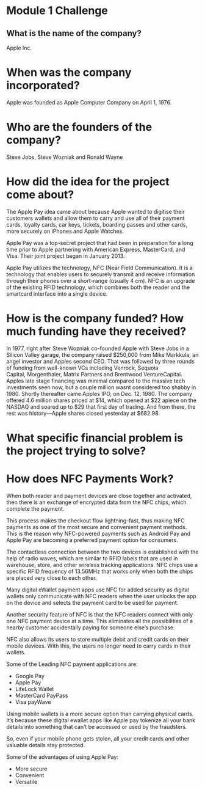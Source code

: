 # Module 1 Challenge
## What is the name of the company?
Apple Inc.
# When was the company incorporated?
Apple was founded as Apple Computer Company on April 1, 1976.
# Who are the founders of the company?
Steve Jobs, Steve Wozniak and Ronald Wayne 
# How did the idea for the project come about?
The Apple Pay idea came about because Apple wanted to digitise their customers wallets
and allow them to carry and use all of their payment cards, loyalty cards, car keys, tickets,
boarding passes and other cards, more securely on iPhones and Apple Watches.

Apple Pay was a top-secret project that had been in preparation for a long time prior to Apple partnering with American Express, MasterCard, and Visa. Their joint project began in January 2013.

Apple Pay utilizes the technology, NFC (Near Field Communication).
It is a technology that enables users to securely transmit and receive information through their phones over a short-range (usually 4 cm). NFC is an upgrade of the existing RFID technology, which combines both the reader and the smartcard interface into a single
device.
# How is the company funded? How much funding have they received?
In 1977, right after Steve Wozniak co-founded Apple with Steve Jobs in a Silicon Valley garage, the company raised $250,000 from Mike Markkula, an angel investor and Apples second CEO. That was followed by three rounds of funding from well-known VCs including Venrock, Sequoia Capital, Morgenthaler, Matrix Partners and Brentwood VentureCapital. Apples late stage financing was minimal compared to the massive tech investments seen now, but a couple million wasnt considered too shabby in 1980. Shortly thereafter came Apples IPO, on Dec. 12, 1980. The company offered 4.6 million shares priced at $14, which opened at $22 apiece on the NASDAQ and soared up to $29 that first day of trading. And from there, the rest was history—Apple shares closed yesterday at $682.98.

# What specific financial problem is the project trying to solve?
# How does NFC Payments Work?
When both reader and payment devices are close together and activated, then there is an exchange of encrypted data from the NFC chips, which complete the payment.

This process makes the checkout flow lightning-fast, thus making NFC payments as one of the most secure and convenient payment methods. This is the reason why NFC-powered
payments such as Android Pay and Apple Pay are becoming a preferred payment option for consumers.

The contactless connection between the two devices is established with the help of radio waves, which are similar to RFID labels that are used in warehouse, store, and other wireless tracking applications. NFC chips use a specific RFID frequency of 13.56MHz that works only when both the chips are placed very close to each other.

Many digital eWallet payment apps use NFC for added security as digital wallets only communicate with NFC readers when the user unlocks the app on the device and selects the payment card to be used for payment.

Another security feature of NFC is that the NFC readers connect with only one NFC payment device at a time. This eliminates all the possibilities of a nearby customer accidentally paying for someone else’s purchase.

NFC also allows its users to store multiple debit and credit cards on their mobile devices.
With this, the users no longer need to carry cards in their wallets.

Some of the Leading NFC payment applications are:
* Google Pay
* Apple Pay
* LifeLock Wallet
* MasterCard PayPass
* Visa payWave

Using mobile wallets is a more secure option than carrying physical cards. It’s because these digital ewallet apps like Apple pay tokenize all your bank details into something that can’t be accessed or used by the fraudsters.

So, even if your mobile phone gets stolen, all your credit cards and other valuable details stay protected.

Some of the advantages of using Apple Pay:
* More secure
* Convenient
* Versatile
